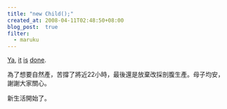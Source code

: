 ```yaml
---
title: "new Child();"
created_at: 2008-04-11T02:48:50+08:00
blog_post:  true
filter:
  - maruku
---
```


[Ya](http://twitter.com/hlb/statuses/785957613), [it](http://twitter.com/hlb/statuses/786397003) [is](http://twitter.com/hlb/statuses/786439760) [done](http://twitter.com/hlb/statuses/786491787).

為了想要自然產，苦撐了將近22小時，最後還是放棄改採剖腹生產。母子均安，謝謝大家關心。

新生活開始了。
